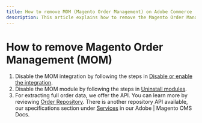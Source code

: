 ```yaml
---
title: How to remove MOM (Magento Order Management) on Adobe Commerce
description: This article explains how to remove the Magento Order Management (MOM) system on Adobe Commerce.
---
```

# How to remove Magento Order Management (MOM)

1. Disable the MOM integration by following the steps in [Disable or enable the integration](/docs/commerce-admin/systems/integrations/mcom.html#disable-or-enable-the-integration).
1. Disable the MOM module by following the steps in [Uninstall modules](/docs/commerce-operations/installation-guide/tutorials/uninstall-modules.html).
1. For extracting full order data, we offer the API. You can learn more by reviewing [Order Repository](https://omsdocs.magento.com/specifications/#magento.sales.order_repository).
There is another repository API available, our specifications section under [Services](https://omsdocs.magento.com/specifications/#services) in our Adobe | Magento OMS Docs.
